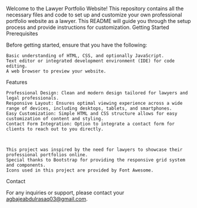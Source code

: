 Welcome to the Lawyer Portfolio Website! This repository contains all the necessary files and code to set up and customize your own professional portfolio website as a lawyer. This README will guide you through the setup process and provide instructions for customization.
Getting Started
Prerequisites

Before getting started, ensure that you have the following:

    Basic understanding of HTML, CSS, and optionally JavaScript.
    Text editor or integrated development environment (IDE) for code editing.
    A web browser to preview your website.

Features

    Professional Design: Clean and modern design tailored for lawyers and legal professionals.
    Responsive Layout: Ensures optimal viewing experience across a wide range of devices, including desktops, tablets, and smartphones.
    Easy Customization: Simple HTML and CSS structure allows for easy customization of content and styling.
    Contact Form Integration: Option to integrate a contact form for clients to reach out to you directly.



    This project was inspired by the need for lawyers to showcase their professional portfolios online.
    Special thanks to Bootstrap for providing the responsive grid system and components.
    Icons used in this project are provided by Font Awesome.

Contact

For any inquiries or support, please contact your agbajeabdulrasaq03@gmail.com.


